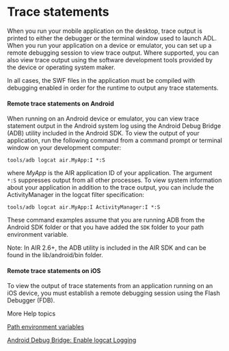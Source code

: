# Trace statements

When you run your mobile application on the desktop, trace output is printed to
either the debugger or the terminal window used to launch ADL. When you run your
application on a device or emulator, you can set up a remote debugging session
to view trace output. Where supported, you can also view trace output using the
software development tools provided by the device or operating system maker.

In all cases, the SWF files in the application must be compiled with debugging
enabled in order for the runtime to output any trace statements.

#### Remote trace statements on Android

When running on an Android device or emulator, you can view trace statement
output in the Android system log using the Android Debug Bridge (ADB) utility
included in the Android SDK. To view the output of your application, run the
following command from a command prompt or terminal window on your development
computer:

    tools/adb logcat air.MyApp:I *:S

where _MyApp_ is the AIR application ID of your application. The argument `*:S`
suppresses output from all other processes. To view system information about
your application in addition to the trace output, you can include the
ActivityManager in the logcat filter specification:

    tools/adb logcat air.MyApp:I ActivityManager:I *:S

These command examples assume that you are running ADB from the Android SDK
folder or that you have added the `SDK` folder to your path environment
variable.

Note: In AIR 2.6+, the ADB utility is included in the AIR SDK and can be found
in the lib/android/bin folder.

#### Remote trace statements on iOS

To view the output of trace statements from an application running on an iOS
device, you must establish a remote debugging session using the Flash Debugger
(FDB).

More Help topics

[Path environment variables](WSfffb011ac560372f-71994050128cca87097-8000.html)

[Android Debug Bridge: Enable logcat Logging](http://developer.android.com/guide/developing/tools/adb.html#logcat)
